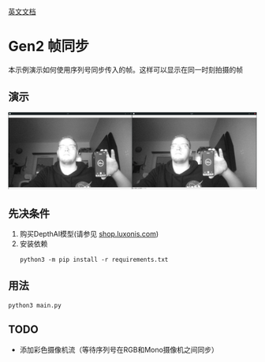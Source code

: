 [英文文档](README.md)

# Gen2 帧同步

本示例演示如何使用序列号同步传入的帧。这样可以显示在同一时刻拍摄的帧

## 演示

![demo](./demo.png)

## 先决条件

1. 购买DepthAI模型(请参见 [shop.luxonis.com](https://shop.luxonis.com/))
2. 安装依赖
   ```
   python3 -m pip install -r requirements.txt
   ```

## 用法

```
python3 main.py
```

## TODO

- 添加彩色摄像机流（等待序列号在RGB和Mono摄像机之间同步）